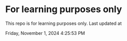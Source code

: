 # For learning purposes only
This repo is for learning purposes only.
Last updated at

Friday, November 1, 2024 4:25:53 PM


